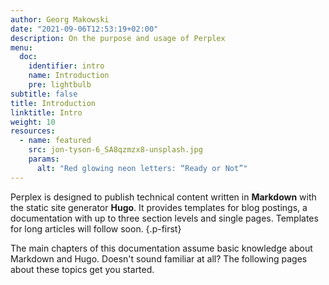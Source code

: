 ```yaml
---
author: Georg Makowski
date: "2021-09-06T12:53:19+02:00"
description: On the purpose and usage of Perplex
menu:
  doc:
    identifier: intro
    name: Introduction
    pre: lightbulb
subtitle: false
title: Introduction
linktitle: Intro
weight: 10
resources:
  - name: featured
    src: jon-tyson-6_SA8qzmzx8-unsplash.jpg
    params:
      alt: "Red glowing neon letters: “Ready or Not”"  
---
```


Perplex is designed to publish technical content written in **Markdown** with the static site generator **Hugo**. It provides templates for blog postings, a documentation with up to three section levels and single pages. Templates for long articles will follow soon.
{.p-first} <!--more-->

The main chapters of this documentation assume basic knowledge about Markdown and Hugo. Doesn't sound familiar at all? The following pages about these topics get you started.
